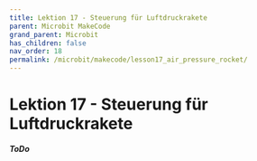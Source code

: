 ```yaml
---
title: Lektion 17 - Steuerung für Luftdruckrakete 
parent: Microbit MakeCode
grand_parent: Microbit
has_children: false
nav_order: 18
permalink: /microbit/makecode/lesson17_air_pressure_rocket/
---
```


# Lektion 17 - Steuerung für Luftdruckrakete

___ToDo___